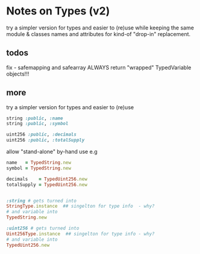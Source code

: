 # Notes on Types (v2)

try a simpler version for types and easier to (re)use
while keeping the same module & classes names and attributes for
kind-of "drop-in" replacement.


## todos

fix -   safemapping and safearray ALWAYS return "wrapped" TypedVariable objects!!!




## more

try a simpler version for types and easier to (re)use


``` ruby
string :public, :name
string :public, :symbol

uint256 :public, :decimals    
uint256 :public, :totalSupply  
```


allow "stand-alone" by-hand use e.g

``` ruby
name   = TypedString.new 
symbol = TypedString.new

decimals    = TypedUint256.new 
totalSupply = TypedUint256.new


:string # gets turned into
StringType.instance  ## singelton for type info  - why?
# and variable into
TypedString.new   

:uint256 # gets turned into
Uint256Type.instance  ## singelton for type info - why?
# and variable into
TypedUint256.new  
```
